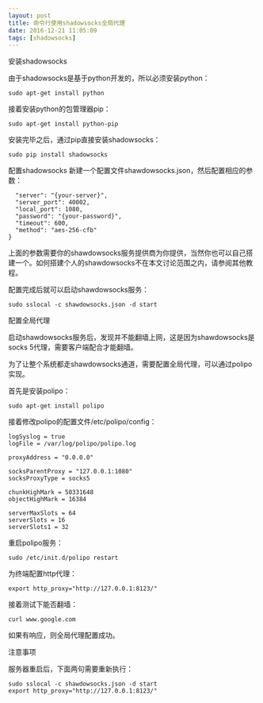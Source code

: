 ```yaml
---
layout: post
title: 命令行使用shadowsocks全局代理
date: 2016-12-21 11:05:09
tags: [shadowsocks]
---
```



安装shadowsocks

由于shadowsocks是基于python开发的，所以必须安装python：

```
sudo apt-get install python
```
接着安装python的包管理器pip：

```
sudo apt-get install python-pip
```
安装完毕之后，通过pip直接安装shadowsocks：
```
sudo pip install shadowsocks
```
配置shadowsocks
新建一个配置文件shawdowsocks.json，然后配置相应的参数：
``` {
  "server": "{your-server}",
  "server_port": 40002,
  "local_port": 1080,
  "password": "{your-password}",
  "timeout": 600,
  "method": "aes-256-cfb"
}
```
上面的参数需要你的shawdowsocks服务提供商为你提供，当然你也可以自己搭建一个。如何搭建个人的shawdowsocks不在本文讨论范围之内，请参阅其他教程。

配置完成后就可以启动shawdowsocks服务：

```
sudo sslocal -c shawdowsocks.json -d start
```
配置全局代理

启动shawdowsocks服务后，发现并不能翻墙上网，这是因为shawdowsocks是socks 5代理，需要客户端配合才能翻墙。

为了让整个系统都走shawdowsocks通道，需要配置全局代理，可以通过polipo实现。

首先是安装polipo：

```
sudo apt-get install polipo
```
接着修改polipo的配置文件/etc/polipo/config：
```
logSyslog = true
logFile = /var/log/polipo/polipo.log

proxyAddress = "0.0.0.0"

socksParentProxy = "127.0.0.1:1080"
socksProxyType = socks5

chunkHighMark = 50331648
objectHighMark = 16384

serverMaxSlots = 64
serverSlots = 16
serverSlots1 = 32
```
重启polipo服务：

```
sudo /etc/init.d/polipo restart
```
为终端配置http代理：
```
export http_proxy="http://127.0.0.1:8123/"
```
接着测试下能否翻墙：
```
curl www.google.com
```
如果有响应，则全局代理配置成功。

注意事项

服务器重启后，下面两句需要重新执行：
```
sudo sslocal -c shawdowsocks.json -d start
export http_proxy="http://127.0.0.1:8123/"
```
